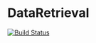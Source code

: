 # DataRetrieval

[![Build Status](https://github.com/elbeejay/DataRetrieval.jl/actions/workflows/CI.yml/badge.svg?branch=main)](https://github.com/elbeejay/DataRetrieval.jl/actions/workflows/CI.yml?query=branch%3Amain)
